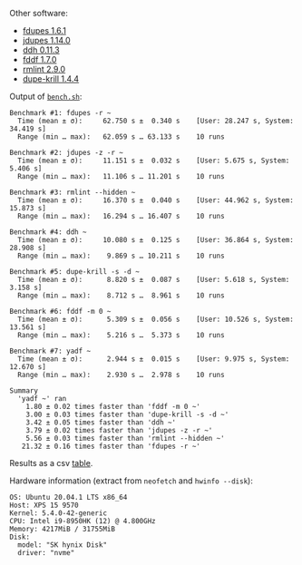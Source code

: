 Other software:
- [fdupes 1.6.1](https://github.com/adrianlopezroche/fdupes)
- [jdupes 1.14.0](https://github.com/jbruchon/jdupes)
- [ddh 0.11.3](https://github.com/darakian/ddh)
- [fddf 1.7.0](https://github.com/birkenfeld/fddf)
- [rmlint 2.9.0](https://github.com/sahib/rmlint)
- [dupe-krill 1.4.4](https://github.com/kornelski/dupe-krill)


Output of [`bench.sh`](bench.sh):

```
Benchmark #1: fdupes -r ~
  Time (mean ± σ):     62.750 s ±  0.340 s    [User: 28.247 s, System: 34.419 s]
  Range (min … max):   62.059 s … 63.133 s    10 runs

Benchmark #2: jdupes -z -r ~
  Time (mean ± σ):     11.151 s ±  0.032 s    [User: 5.675 s, System: 5.406 s]
  Range (min … max):   11.106 s … 11.201 s    10 runs

Benchmark #3: rmlint --hidden ~
  Time (mean ± σ):     16.370 s ±  0.040 s    [User: 44.962 s, System: 15.873 s]
  Range (min … max):   16.294 s … 16.407 s    10 runs

Benchmark #4: ddh ~
  Time (mean ± σ):     10.080 s ±  0.125 s    [User: 36.864 s, System: 28.908 s]
  Range (min … max):    9.869 s … 10.211 s    10 runs

Benchmark #5: dupe-krill -s -d ~
  Time (mean ± σ):      8.820 s ±  0.087 s    [User: 5.618 s, System: 3.158 s]
  Range (min … max):    8.712 s …  8.961 s    10 runs

Benchmark #6: fddf -m 0 ~
  Time (mean ± σ):      5.309 s ±  0.056 s    [User: 10.526 s, System: 13.561 s]
  Range (min … max):    5.216 s …  5.373 s    10 runs

Benchmark #7: yadf ~
  Time (mean ± σ):      2.944 s ±  0.015 s    [User: 9.975 s, System: 12.670 s]
  Range (min … max):    2.930 s …  2.978 s    10 runs

Summary
  'yadf ~' ran
    1.80 ± 0.02 times faster than 'fddf -m 0 ~'
    3.00 ± 0.03 times faster than 'dupe-krill -s -d ~'
    3.42 ± 0.05 times faster than 'ddh ~'
    3.79 ± 0.02 times faster than 'jdupes -z -r ~'
    5.56 ± 0.03 times faster than 'rmlint --hidden ~'
   21.32 ± 0.16 times faster than 'fdupes -r ~'
```

Results as a csv [table](bench.csv).

Hardware information (extract from `neofetch` and `hwinfo --disk`):

```
OS: Ubuntu 20.04.1 LTS x86_64
Host: XPS 15 9570
Kernel: 5.4.0-42-generic
CPU: Intel i9-8950HK (12) @ 4.800GHz
Memory: 4217MiB / 31755MiB
Disk:
  model: "SK hynix Disk"
  driver: "nvme"
```
